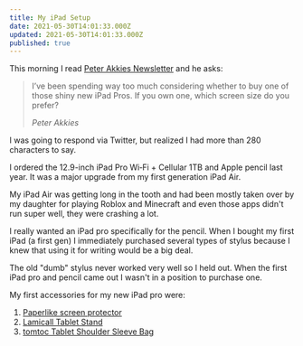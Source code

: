 ```yaml
---
title: My iPad Setup
date: 2021-05-30T14:01:33.000Z
updated: 2021-05-30T14:01:33.000Z
published: true
---
```


This morning I read [Peter Akkies Newsletter](https://peterakkies.net/) and he asks:

> I’ve been spending way too much considering whether to buy one of those shiny new iPad Pros. If you own one, which screen size do you prefer?
>
> <cite>Peter Akkies</cite>

I was going to respond via Twitter, but realized I had more than 280 characters to say.

I ordered the 12.9-inch iPad Pro Wi‑Fi + Cellular 1TB and Apple pencil last year. It was a major upgrade from my first generation iPad Air.

My iPad Air was getting long in the tooth and had been mostly taken over by my daughter for playing Roblox and Minecraft and even those apps didn't run super well, they were crashing a lot.

I really wanted an iPad pro specifically for the pencil. When I bought my first iPad (a first gen) I immediately purchased several types of stylus because I knew that using it for writing would be a big deal.

The old "dumb" stylus never worked very well so I held out. When the first iPad pro and pencil came out I wasn't in a position to purchase one.

My first accessories for my new iPad pro were:

1. [Paperlike screen protector](https://paperlike.com/)
2. [Lamicall Tablet Stand](https://www.amazon.com/gp/product/B071GL4MXS/)
3. [tomtoc Tablet Shoulder Sleeve Bag](https://www.amazon.com/gp/product/B07R6KKPV9/)

